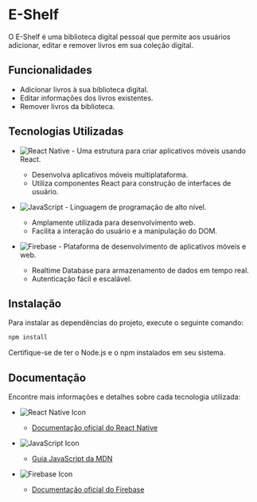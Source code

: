 # E-Shelf

O E-Shelf é uma biblioteca digital pessoal que permite aos usuários adicionar, editar e remover livros em sua coleção digital.

## Funcionalidades

- Adicionar livros à sua biblioteca digital.
- Editar informações dos livros existentes.
- Remover livros da biblioteca.

## Tecnologias Utilizadas

- ![React Native](https://img.shields.io/badge/React%20Native-0.64.2-blue.svg) - Uma estrutura para criar aplicativos móveis usando React.
  - Desenvolva aplicativos móveis multiplataforma.
  - Utiliza componentes React para construção de interfaces de usuário.

- ![JavaScript](https://img.shields.io/badge/JavaScript-ES6-yellow.svg) - Linguagem de programação de alto nível.
  - Amplamente utilizada para desenvolvimento web.
  - Facilita a interação do usuário e a manipulação do DOM.

- ![Firebase](https://img.shields.io/badge/Firebase-9.0.0-orange.svg) - Plataforma de desenvolvimento de aplicativos móveis e web.
  - Realtime Database para armazenamento de dados em tempo real.
  - Autenticação fácil e escalável.

## Instalação

Para instalar as dependências do projeto, execute o seguinte comando:

```bash
npm install
```
Certifique-se de ter o Node.js e o npm instalados em seu sistema.

## Documentação

Encontre mais informações e detalhes sobre cada tecnologia utilizada:

- ![React Native Icon](https://img.icons8.com/color/48/000000/react-native.png)
  - [Documentação oficial do React Native](https://reactnative.dev/docs/getting-started)

- ![JavaScript Icon](https://img.icons8.com/color/48/000000/javascript.png)
  - [Guia JavaScript da MDN](https://developer.mozilla.org/pt-BR/docs/Web/JavaScript/Guide)

- ![Firebase Icon](https://img.icons8.com/color/48/000000/firebase.png)
  - [Documentação oficial do Firebase](https://firebase.google.com/docs)
